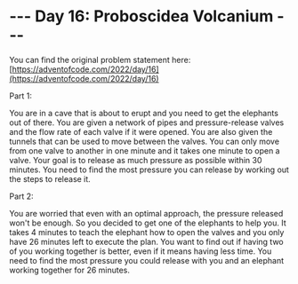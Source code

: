 # --- Day 16: Proboscidea Volcanium ---

You can find the original problem statement here: [https://adventofcode.com/2022/day/16](https://adventofcode.com/2022/day/16)


Part 1:

You are in a cave that is about to erupt and you need to get the elephants out of there. You are given a network of pipes and pressure-release valves and the flow rate of each valve if it were opened. You are also given the tunnels that can be used to move between the valves. You can only move from one valve to another in one minute and it takes one minute to open a valve. Your goal is to release as much pressure as possible within 30 minutes. You need to find the most pressure you can release by working out the steps to release it.

Part 2:

You are worried that even with an optimal approach, the pressure released won't be enough. So you decided to get one of the elephants to help you. It takes 4 minutes to teach the elephant how to open the valves and you only have 26 minutes left to execute the plan. You want to find out if having two of you working together is better, even if it means having less time. You need to find the most pressure you could release with you and an elephant working together for 26 minutes.
